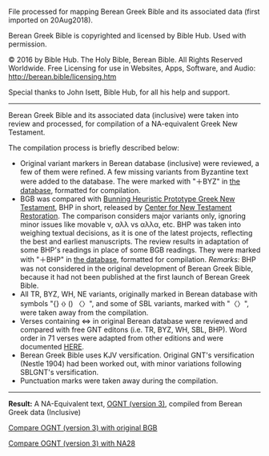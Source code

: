 File processed for mapping Berean Greek Bible and its associated data (first imported on 20Aug2018).

Berean Greek Bible is copyrighted and licensed by Bible Hub.  Used with permission.

© 2016 by Bible Hub. The Holy Bible, Berean Bible. All Rights Reserved Worldwide. Free Licensing for use in Websites, Apps, Software, and Audio:  <a href='http://berean.bible/licensing.htm'>http://berean.bible/licensing.htm</a>

Special thanks to John Isett, Bible Hub, for all his help and support.

<hr>

Berean Greek Bible and its associated data (inclusive) were taken into review and processed, for compilation of a NA-equivalent Greek New Testament.

The compilation process is briefly described below:

- Original variant markers in Berean database (inclusive) were reviewed, a few of them were refined. A few missing variants from Byzantine text were added to the database.  The were marked with "＋BYZ" in <a href='https://github.com/eliranwong/OpenGNT/blob/master/mapping_BGB/berean_tablesInclusive.csv.zip'>the database</a>, formatted for compilation.
- BGB was compared with <a href='https://github.com/greekcntr/BHP'>Bunning Heuristic Prototype Greek New Testament</a>, BHP in short, released by <a href='https://greekcntr.org'>Center for New Testament Restoration</a>.  The comparison considers major variants only, ignoring minor issues like movable ν, αλλ vs αλλα, etc.  BHP was taken into weighing textual decisions, as it is one of the latest projects, reflecting the best and earliest manuscripts.  The review results in adaptation of some BHP's readings in place of some BGB readings.  They were marked with "＋BHP" in <a href='https://github.com/eliranwong/OpenGNT/blob/master/mapping_BGB/berean_tablesInclusive.csv.zip'>the database</a>, formatted for compilation.  <i>Remarks:</i> BHP was not considered in the original development of Berean Greek Bible, because it had not been published at the first launch of Berean Greek Bible.
- All TR, BYZ, WH, NE variants, originally marked in Berean database with symbols "{} ⧼⧽ () 〈〉", and some of SBL variants, marked with "〈〉", were taken away from the compilation.
- Verses containing ⇔ in original Berean database were reviewed and compared with free GNT editons (i.e. TR, BYZ, WH, SBL, BHP).  Word order in 71 verses were adapted from other editions and were documented <a href='https://github.com/eliranwong/OpenGNT/blob/master/mapping_BGB/compare_OGNT_BGB/wordOrder_BGB_OGNT.tsv'>HERE</a>.
- Berean Greek Bible uses KJV versification.  Original GNT's versification (Nestle 1904) had been worked out, with minor variations following SBLGNT's versification.
- Punctuation marks were taken away during the compilation.

<hr>

<b>Result:</b> A NA-Equivalent text, <a href='https://github.com/eliranwong/OpenGNT/blob/master/OpenGNT_BASE_TEXT.zip'>OGNT (version 3)</a>, compiled from Berean Greek data (Inclusive)

<a href='https://github.com/eliranwong/OpenGNT/tree/master/mapping_BGB/compare_OGNT_BGB'>Compare OGNT (version 3) with original BGB</a>

<a href='https://github.com/eliranwong/OpenGNT/tree/master/mapping_BGB/compare_OGNT_NA28'>Compare OGNT (version 3) with NA28</a>
